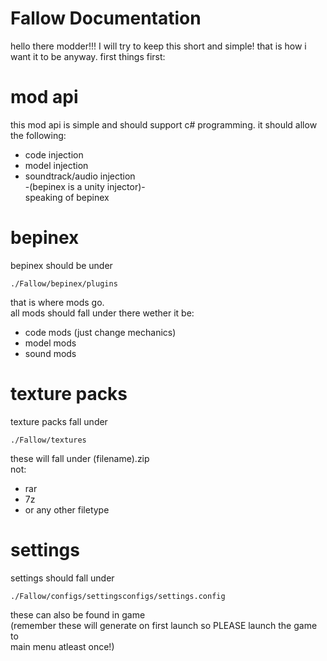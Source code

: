 # Fallow Documentation
hello there modder!!!
I will try to keep this short and simple!
that is how i want it to be anyway.
first things first:

# mod api
this mod api is simple and should support c# programming.
it should allow the following:
* code injection
* model injection
* soundtrack/audio injection<br>
-(bepinex is a unity injector)-<br>
speaking of bepinex

# bepinex
bepinex should be under
```
./Fallow/bepinex/plugins
```
that is where mods go.<br>
all mods should fall under there wether it be:<br>
* code mods (just change mechanics)
* model mods
* sound mods
# texture packs
texture packs fall under <br>
```
./Fallow/textures
```
these will fall under (filename).zip<br>
not:
* rar
* 7z
* or any other filetype
# settings
settings should fall under<br>
```
./Fallow/configs/settingsconfigs/settings.config
```
these can also be found in game<br>
(remember these will generate on first launch so PLEASE launch the game to <br>
 main menu atleast once!)